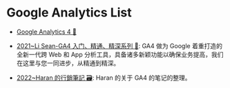 # Google Analytics List

- [Google Analytics 4 🎥](https://www.bilibili.com/video/BV1YG4y1z7fv/?buvid=ZC4BC8C6258F7AF54C27BF07E9B94A71A596&is_story_h5=false&mid=lyFXoHiFVJ4wOvP4SysvkA%3D%3D&p=1&plat_id=116&share_from=ugc&share_medium=iphone&share_plat=ios&share_session_id=2B28FE9C-22C0-4399-B2D6-35E8420F727A&share_source=GENERIC&share_tag=s_i&timestamp=1676378727&unique_k=RU29U95&up_id=552730459)

- [2021~Li Sean-GA4 入门、精通、精深系列 🎥](https://www.youtube.com/@SeanLiSZ): GA4 做为 Google 着重打造的全新一代跨 Web 和 App 分析工具，具备诸多新颖功能以确保业务提高，我们在这里与您一同进步，从精通到精深。

- [2022~Haran 的行銷筆記 🗃️](https://www.haranhuang.com/google/google-analytics): Haran 的关于 GA4 的笔记的整理。
